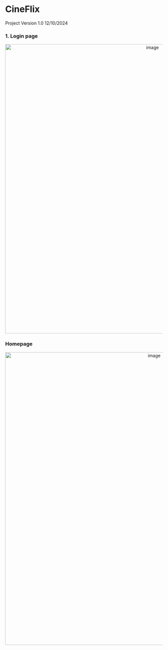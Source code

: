 # CineFlix
Project Version 1.0 12/10/2024

### 1. Login page
<p align='center'>
 <img width="926" alt="image" src="https://github.com/user-attachments/assets/d09c2584-8359-4cdb-8f50-ed33f4f225c0">
</p>

### Homepage
<p align='center'>
 <img width="937" alt="image" src="https://github.com/user-attachments/assets/96fe5290-7714-442e-89cd-c03d317504fd">
</p>
 

